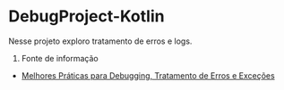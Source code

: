 # DebugProject-Kotlin
Nesse projeto exploro tratamento de erros e logs.

1. Fonte de informação
  - [Melhores Práticas para Debugging, Tratamento de Erros e Exceções](https://web.dio.me/course/melhores-praticas-para-debugging-tratamento-de-erros-e-excecoes/learning/60150427-9b44-46db-979b-e30910daf099?back=/track/sportheca-mobile-developer&tab=undefined&moduleId=undefined)
